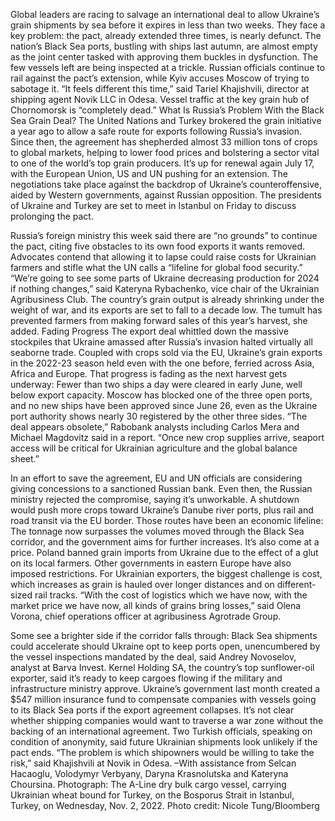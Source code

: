 Global leaders are racing to salvage an international deal to allow Ukraine’s grain shipments by sea before it expires in less than two weeks.
They face a key problem: the pact, already extended three times, is nearly defunct.
The nation’s Black Sea ports, bustling with ships last autumn, are almost empty as the joint center tasked with approving them buckles in dysfunction. The few vessels left are being inspected at a trickle. Russian officials continue to rail against the pact’s extension, while Kyiv accuses Moscow of trying to sabotage it.
“It feels different this time,” said Tariel Khajishvili, director at shipping agent Novik LLC in Odesa. Vessel traffic at the key grain hub of Chornomorsk is “completely dead.”
What Is Russia’s Problem With the Black Sea Grain Deal?
The United Nations and Turkey brokered the grain initiative a year ago to allow a safe route for exports following Russia’s invasion. Since then, the agreement has shepherded almost 33 million tons of crops to global markets, helping to lower food prices and bolstering a sector vital to one of the world’s top grain producers.
It’s up for renewal again July 17, with the European Union, US and UN pushing for an extension. The negotiations take place against the backdrop of Ukraine’s counteroffensive, aided by Western governments, against Russian opposition. The presidents of Ukraine and Turkey are set to meet in Istanbul on Friday to discuss prolonging the pact.

Russia’s foreign ministry this week said there are “no grounds” to continue the pact, citing five obstacles to its own food exports it wants removed. Advocates contend that allowing it to lapse could raise costs for Ukrainian farmers and stifle what the UN calls a “lifeline for global food security.”
“We’re going to see some parts of Ukraine decreasing production for 2024 if nothing changes,” said Kateryna Rybachenko, vice chair of the Ukrainian Agribusiness Club. The country’s grain output is already shrinking under the weight of war, and its exports are set to fall to a decade low. The tumult has prevented farmers from making forward sales of this year’s harvest, she added.
Fading Progress
The export deal whittled down the massive stockpiles that Ukraine amassed after Russia’s invasion halted virtually all seaborne trade. Coupled with crops sold via the EU, Ukraine’s grain exports in the 2022-23 season held even with the one before, ferried across Asia, Africa and Europe.
That progress is fading as the next harvest gets underway: Fewer than two ships a day were cleared in early June, well below export capacity. Moscow has blocked one of the three open ports, and no new ships have been approved since June 26, even as the Ukraine port authority shows nearly 30 registered by the other three sides.
“The deal appears obsolete,” Rabobank analysts including Carlos Mera and Michael Magdovitz said in a report. “Once new crop supplies arrive, seaport access will be critical for Ukrainian agriculture and the global balance sheet.”

In an effort to save the agreement, EU and UN officials are considering giving concessions to a sanctioned Russian bank. Even then, the Russian ministry rejected the compromise, saying it’s unworkable.
A shutdown would push more crops toward Ukraine’s Danube river ports, plus rail and road transit via the EU border. Those routes have been an economic lifeline: The tonnage now surpasses the volumes moved through the Black Sea corridor, and the government aims for further increases.
It’s also come at a price. Poland banned grain imports from Ukraine due to the effect of a glut on its local farmers. Other governments in eastern Europe have also imposed restrictions.
For Ukrainian exporters, the biggest challenge is cost, which increases as grain is hauled over longer distances and on different-sized rail tracks. “With the cost of logistics which we have now, with the market price we have now, all kinds of grains bring losses,” said Olena Vorona, chief operations officer at agribusiness Agrotrade Group.

Some see a brighter side if the corridor falls through: Black Sea shipments could accelerate should Ukraine opt to keep ports open, unencumbered by the vessel inspections mandated by the deal, said Andrey Novoselov, analyst at Barva Invest.
Kernel Holding SA, the country’s top sunflower-oil exporter, said it’s ready to keep cargoes flowing if the military and infrastructure ministry approve. Ukraine’s government last month created a $547 million insurance fund to compensate companies with vessels going to its Black Sea ports if the export agreement collapses.
It’s not clear whether shipping companies would want to traverse a war zone without the backing of an international agreement. Two Turkish officials, speaking on condition of anonymity, said future Ukrainian shipments look unlikely if the pact ends.
“The problem is which shipowners would be willing to take the risk,” said Khajishvili at Novik in Odesa.
–With assistance from Selcan Hacaoglu, Volodymyr Verbyany, Daryna Krasnolutska and Kateryna Choursina.
Photograph: The A-Line dry bulk cargo vessel, carrying Ukrainian wheat bound for Turkey, on the Bosporus Strait in Istanbul, Turkey, on Wednesday, Nov. 2, 2022. Photo credit: Nicole Tung/Bloomberg
